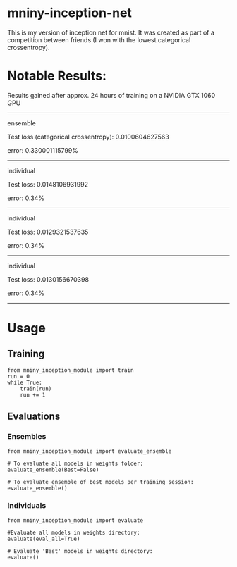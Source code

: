 # mniny-inception-net
This is my version of inception net for mnist. It was created as part of a competition between friends (I won with the lowest categorical crossentropy).

# Notable Results:

Results gained after approx. 24 hours of training on a NVIDIA GTX 1060 GPU

--------------------------------------

ensemble

Test loss (categorical crossentropy): 0.0100604627563

error: 0.330001115799%

--------------------------------------
individual

Test loss: 0.0148106931992

error: 0.34%

--------------------------------------
individual

Test loss: 0.0129321537635

error: 0.34%

--------------------------------------

individual

Test loss: 0.0130156670398

error: 0.34%

--------------------------------------

# Usage
## Training
```
from mniny_inception_module import train
run = 0
while True:
    train(run)
    run += 1
```
## Evaluations
### Ensembles
```
from mniny_inception_module import evaluate_ensemble

# To evaluate all models in weights folder:
evaluate_ensemble(Best=False)

# To evaluate ensemble of best models per training session:
evaluate_ensemble()
```
### Individuals
```
from mniny_inception_module import evaluate

#Evaluate all models in weights directory:
evaluate(eval_all=True)

# Evaluate 'Best' models in weights directory:
evaluate()
```
